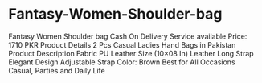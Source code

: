 # Fantasy-Women-Shoulder-bag
Fantasy Women Shoulder bag Cash On Delivery Service available Price: 1710 PKR Product Details 2 Pcs Casual Ladies Hand Bags in Pakistan Product Description Fabric PU Leather Size (10×08 In) Leather Long Strap Elegant Design Adjustable Strap Color: Brown Best for All Occasions Casual, Parties and Daily Life
